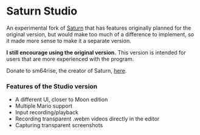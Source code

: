 # Saturn Studio

An experimental fork of [Saturn](https://github.com/Llennpie/Saturn) that has features originally planned for the original version,
but would make too much of a difference to implement, so it made more sense to make it a separate version.

**I still encourage using the original version.** This version is intended for users that are more experienced with the program.

Donate to sm64rise, the creator of Saturn, [here](https://ko-fi.com/J3J05B5WR).

### Features of the Studio version

- A different UI, closer to Moon edition
- Multiple Mario support
- Input recording/playback
- Recording transparent .webm videos directly in the editor
- Capturing transparent screenshots